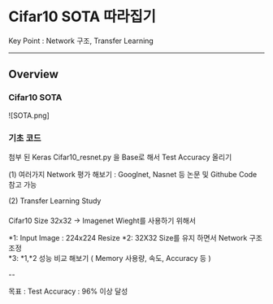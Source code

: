 # Cifar10 SOTA 따라집기

Key Point : Network 구조, Transfer Learning

---

## Overview

### Cifar10 SOTA

![SOTA.png]

### 기초 코드

 첨부 된 Keras Cifar10_resnet.py 을 Base로 해서 Test Accuracy 올리기
 
 (1) 여러가지 Network 평가 해보기 : Googlnet, Nasnet 등 논문 및 Githube Code 참고 가능
 
 (2) Transfer Learning Study 
 
#### 
   Cifar10 Size 32x32 → Imagenet Wieght를 사용하기 위해서 
   
   *1:  Input Image : 224x224 Resize 
   *2:  32X32 Size를 유지 하면서 Network 구조 조정   
   *3:  *1,*2 성능 비교 해보기 ( Memory 사용량, 속도, Accuracy 등 )
  
-- 
 
 목표 : Test Accuracy : 96% 이상 달성
 

